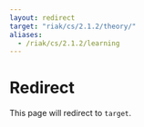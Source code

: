 ```yaml
---
layout: redirect
target: "riak/cs/2.1.2/theory/"
aliases:
  - /riak/cs/2.1.2/learning
---
```


# Redirect

This page will redirect to `target`.
